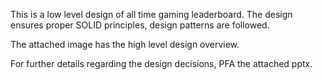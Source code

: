 This is a low level design of all time gaming leaderboard.
The design ensures proper SOLID principles, design patterns are followed.

The attached image has the high level design overview.

For further details regarding the design decisions, PFA the attached pptx.